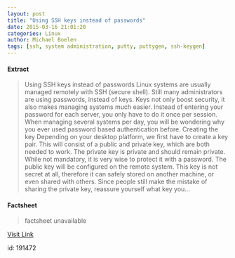 ```yaml
---
layout: post
title: "Using SSH keys instead of passwords"
date: 2015-03-16 21:01:20
categories: Linux
author: Michael Boelen
tags: [ssh, system administration, putty, puttygen, ssh-keygen]
---
```



#### Extract
>Using SSH keys instead of passwords Linux systems are usually managed remotely with SSH (secure shell). Still many administrators are using passwords, instead of keys. Keys not only boost security, it also makes managing systems much easier. Instead of entering your password for each server, you only have to do it once per session. When managing several systems per day, you will be wondering why you ever used password based authentication before. Creating the key Depending on your desktop platform, we first have to create a key pair. This will consist of a public and private key, which are both needed to work. The private key is private and should remain private. While not mandatory, it is very wise to protect it with a password. The public key will be configured on the remote system. This key is not secret at all, therefore it can safely stored on another machine, or even shared with others. Since people still make the mistake of sharing the private key, reassure yourself what key you...

#### Factsheet
>factsheet unavailable

[Visit Link](http://linux-audit.com/using-ssh-keys-instead-of-passwords/)

id:  191472
